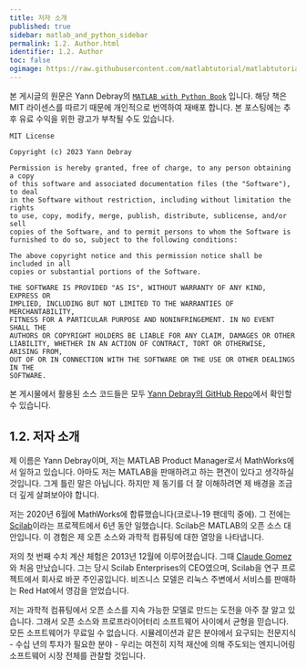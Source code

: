 ```yaml
---
title: 저자 소개
published: true
sidebar: matlab_and_python_sidebar
permalink: 1.2. Author.html
identifier: 1.2. Author
toc: false
ogimage: https://raw.githubusercontent.com/matlabtutorial/matlabtutorial.github.io/main/images/MATLAB_with_Python_Book/ogimage.jpg
---
```


본 게시글의 원문은 Yann Debray의 [`MATLAB with Python Book`](https://github.com/yanndebray/matlab-with-python-book) 입니다. 해당 책은 MIT 라이센스를 따르기 때문에 개인적으로 번역하여 재배포 합니다. 본 포스팅에는 추후 유료 수익을 위한 광고가 부착될 수도 있습니다.

    MIT License

    Copyright (c) 2023 Yann Debray

    Permission is hereby granted, free of charge, to any person obtaining a copy
    of this software and associated documentation files (the "Software"), to deal
    in the Software without restriction, including without limitation the rights
    to use, copy, modify, merge, publish, distribute, sublicense, and/or sell
    copies of the Software, and to permit persons to whom the Software is
    furnished to do so, subject to the following conditions:

    The above copyright notice and this permission notice shall be included in all
    copies or substantial portions of the Software.

    THE SOFTWARE IS PROVIDED "AS IS", WITHOUT WARRANTY OF ANY KIND, EXPRESS OR
    IMPLIED, INCLUDING BUT NOT LIMITED TO THE WARRANTIES OF MERCHANTABILITY,
    FITNESS FOR A PARTICULAR PURPOSE AND NONINFRINGEMENT. IN NO EVENT SHALL THE
    AUTHORS OR COPYRIGHT HOLDERS BE LIABLE FOR ANY CLAIM, DAMAGES OR OTHER
    LIABILITY, WHETHER IN AN ACTION OF CONTRACT, TORT OR OTHERWISE, ARISING FROM,
    OUT OF OR IN CONNECTION WITH THE SOFTWARE OR THE USE OR OTHER DEALINGS IN THE
    SOFTWARE.

본 게시물에서 활용된 소스 코드들은 모두 [Yann Debray의 GitHub Repo](https://github.com/yanndebray/matlab-with-python-book)에서 확인할 수 있습니다.

## 1.2. 저자 소개

제 이름은 Yann Debray이며, 저는 MATLAB Product Manager로서 MathWorks에서 일하고 있습니다. 아마도 저는 MATLAB을 판매하려고 하는 편견이 있다고 생각하실 것입니다. 그게 틀린 말은 아닙니다. 하지만 제 동기를 더 잘 이해하려면 제 배경을 조금 더 깊게 살펴보아야 합니다.

저는 2020년 6월에 MathWorks에 합류했습니다(코로나-19 팬데믹 중에). 그 전에는 [Scilab](https://scilab.org/)이라는 프로젝트에서 6년 동안 일했습니다. Scilab은 MATLAB의 오픈 소스 대안입니다. 이 경험은 제 오픈 소스와 과학적 컴퓨팅에 대한 열망을 나타냅니다.

저의 첫 번째 수치 계산 체험은 2013년 12월에 이루어졌습니다. 그때 [Claude Gomez](https://www.d-booker.fr/content/81-interview-with-claude-gomez-ceo-of-scilab-enterprises-about-scilab-and-its-development)와 처음 만났습니다. 그는 당시 Scilab Enterprises의 CEO였으며, Scilab을 연구 프로젝트에서 회사로 바꾼 주인공입니다. 비즈니스 모델은 리눅스 주변에서 서비스를 판매하는 Red Hat에서 영감을 얻었습니다.

저는 과학적 컴퓨팅에서 오픈 소스를 지속 가능한 모델로 만드는 도전을 아주 잘 알고 있습니다. 그래서 오픈 소스와 프로프라이어터리 소프트웨어 사이에서 균형을 믿습니다. 모든 소프트웨어가 무료일 수 없습니다. 시뮬레이션과 같은 분야에서 요구되는 전문지식 - 수십 년의 투자가 필요한 분야 - 우리는 여전히 지적 재산에 의해 주도되는 엔지니어링 소프트웨어 시장 전체를 관찰할 것입니다.